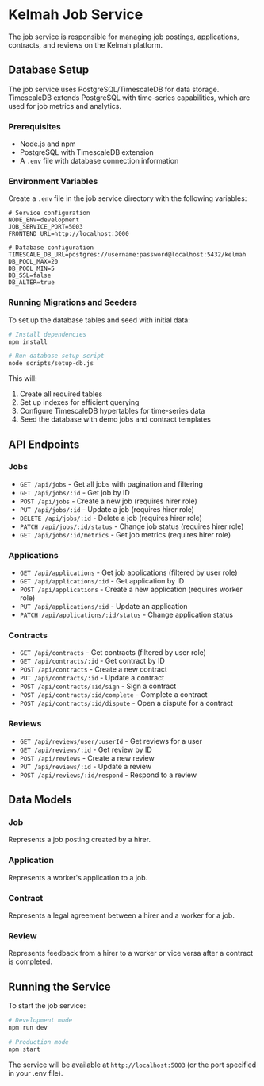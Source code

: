# Kelmah Job Service

The job service is responsible for managing job postings, applications, contracts, and reviews on the Kelmah platform.

## Database Setup

The job service uses PostgreSQL/TimescaleDB for data storage. TimescaleDB extends PostgreSQL with time-series capabilities, which are used for job metrics and analytics.

### Prerequisites

- Node.js and npm
- PostgreSQL with TimescaleDB extension
- A `.env` file with database connection information

### Environment Variables

Create a `.env` file in the job service directory with the following variables:

```
# Service configuration
NODE_ENV=development
JOB_SERVICE_PORT=5003
FRONTEND_URL=http://localhost:3000

# Database configuration
TIMESCALE_DB_URL=postgres://username:password@localhost:5432/kelmah
DB_POOL_MAX=20
DB_POOL_MIN=5
DB_SSL=false
DB_ALTER=true
```

### Running Migrations and Seeders

To set up the database tables and seed with initial data:

```bash
# Install dependencies
npm install

# Run database setup script
node scripts/setup-db.js
```

This will:
1. Create all required tables
2. Set up indexes for efficient querying
3. Configure TimescaleDB hypertables for time-series data
4. Seed the database with demo jobs and contract templates

## API Endpoints

### Jobs

- `GET /api/jobs` - Get all jobs with pagination and filtering
- `GET /api/jobs/:id` - Get job by ID
- `POST /api/jobs` - Create a new job (requires hirer role)
- `PUT /api/jobs/:id` - Update a job (requires hirer role)
- `DELETE /api/jobs/:id` - Delete a job (requires hirer role)
- `PATCH /api/jobs/:id/status` - Change job status (requires hirer role)
- `GET /api/jobs/:id/metrics` - Get job metrics (requires hirer role)

### Applications

- `GET /api/applications` - Get job applications (filtered by user role)
- `GET /api/applications/:id` - Get application by ID
- `POST /api/applications` - Create a new application (requires worker role)
- `PUT /api/applications/:id` - Update an application
- `PATCH /api/applications/:id/status` - Change application status

### Contracts

- `GET /api/contracts` - Get contracts (filtered by user role)
- `GET /api/contracts/:id` - Get contract by ID
- `POST /api/contracts` - Create a new contract
- `PUT /api/contracts/:id` - Update a contract
- `POST /api/contracts/:id/sign` - Sign a contract
- `POST /api/contracts/:id/complete` - Complete a contract
- `POST /api/contracts/:id/dispute` - Open a dispute for a contract

### Reviews

- `GET /api/reviews/user/:userId` - Get reviews for a user
- `GET /api/reviews/:id` - Get review by ID
- `POST /api/reviews` - Create a new review
- `PUT /api/reviews/:id` - Update a review
- `POST /api/reviews/:id/respond` - Respond to a review

## Data Models

### Job

Represents a job posting created by a hirer.

### Application

Represents a worker's application to a job.

### Contract

Represents a legal agreement between a hirer and a worker for a job.

### Review

Represents feedback from a hirer to a worker or vice versa after a contract is completed.

## Running the Service

To start the job service:

```bash
# Development mode
npm run dev

# Production mode
npm start
```

The service will be available at `http://localhost:5003` (or the port specified in your .env file). 
